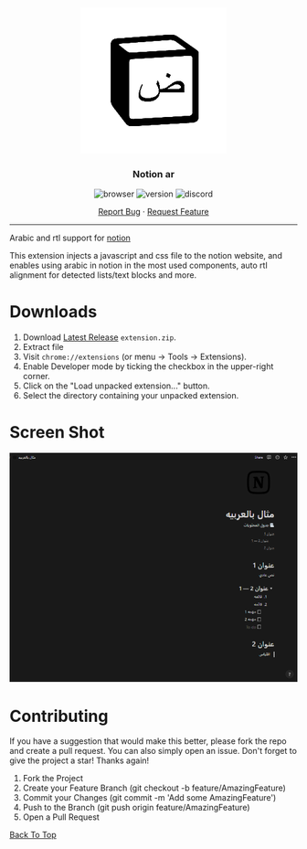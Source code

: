 <div align="center" id="top">

![logo](./icons/256.png)

### Notion ar

![browser](https://img.shields.io/badge/-Chrome-gray?logo=googlechrome&logoColor=green)
![version](https://img.shields.io/github/manifest-json/v/molo-7/notion-ar)
![discord](https://img.shields.io/discord/1000077807642218576)

[Report Bug](https://github.com/molo-7/notion-ar/issues) · [Request Feature](https://github.com/molo-7/notion-ar/issues)

<hr>

</div>

Arabic and rtl support for [notion](https://www.notion.so/)

This extension injects a javascript and css file to the notion website, and enables using arabic in notion in the most used components, auto rtl alignment for detected lists/text blocks and more.

# Downloads

1. Download [Latest Release](https://github.com/molo-7/notion-ar/releases/latest) `extension.zip`.
2. Extract file
3. Visit `chrome://extensions` (or menu -> Tools -> Extensions).
4. Enable Developer mode by ticking the checkbox in the upper-right corner.
5. Click on the "Load unpacked extension..." button.
6. Select the directory containing your unpacked extension.

# Screen Shot

![capture](./screenshots/Capture.PNG)

# Contributing

If you have a suggestion that would make this better, please fork the repo and create a pull request. You can also simply open an issue. Don't forget to give the project a star! Thanks again!

1. Fork the Project
1. Create your Feature Branch (git checkout -b feature/AmazingFeature)
1. Commit your Changes (git commit -m 'Add some AmazingFeature')
1. Push to the Branch (git push origin feature/AmazingFeature)
1. Open a Pull Request

[Back To Top](#top)
